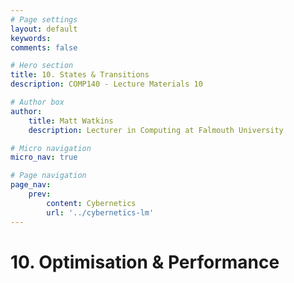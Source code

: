```yaml
---
# Page settings
layout: default
keywords:
comments: false

# Hero section
title: 10. States & Transitions
description: COMP140 - Lecture Materials 10

# Author box
author:
    title: Matt Watkins
    description: Lecturer in Computing at Falmouth University

# Micro navigation
micro_nav: true

# Page navigation
page_nav:
    prev:
        content: Cybernetics
        url: '../cybernetics-lm'
---
```


# 10. Optimisation & Performance

<!--stackedit_data:
eyJoaXN0b3J5IjpbMTA3OTE2NDA0NV19
-->